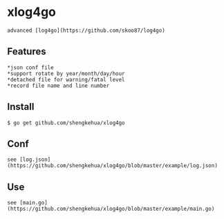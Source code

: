 # xlog4go

    advanced [log4go](https://github.com/skoo87/log4go)

## Features

    *json conf file
    *support rotate by year/month/day/hour
    *detached file for warning/fatal level
    *record file name and line number

## Install

    $ go get github.com/shengkehua/xlog4go

## Conf

    see [log.json](https://github.com/shengkehua/xlog4go/blob/master/example/log.json)

## Use

    see [main.go](https://github.com/shengkehua/xlog4go/blob/master/example/main.go)
